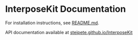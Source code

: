 # InterposeKit Documentation

For installation instructions, see [README.md](README.md).

API documentation available at [steipete.github.io/InterposeKit](https://steipete.github.io/InterposeKit/)
